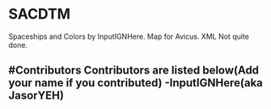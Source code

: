 # SACDTM
Spaceships and Colors by InputIGNHere. Map for Avicus. XML Not quite done.

#Contributors
Contributors are listed below(Add your name if you contributed)
-InputIGNHere(aka JasorYEH)
-
